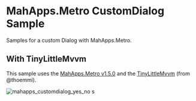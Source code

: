 # MahApps.Metro CustomDialog Sample

Samples for a custom Dialog with MahApps.Metro.

## With TinyLittleMvvm

This sample uses the [MahApps.Metro v1.5.0](https://github.com/MahApps/MahApps.Metro) and the [TinyLittleMvvm](https://github.com/thoemmi/TinyLittleMvvm) (from @thoemmi).

![mahapps_customdialog_yes_no](https://user-images.githubusercontent.com/658431/34799886-d72a9e46-f661-11e7-9c4f-860bc6332cd2.gif)
s
